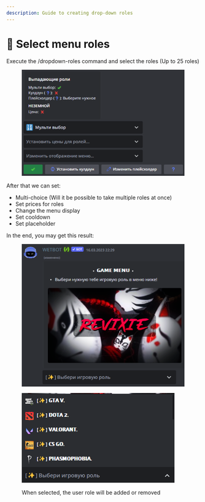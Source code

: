 ```yaml
---
description: Guide to creating drop-down roles
---
```


# 📜 Select menu roles

Execute the /dropdown-roles command and select the roles (Up to 25 roles)

<figure><img src="../.gitbook/assets/Скриншот 02-05-2023 233618.png" alt=""><figcaption></figcaption></figure>

After that we can set:

* Multi-choice (Will it be possible to take multiple roles at once)
* Set prices for roles
* Change the menu display
* Set cooldown
* Set placeholder

In the end, you may get this result:

<figure><img src="../.gitbook/assets/Скриншот 02-05-2023 233728.png" alt=""><figcaption></figcaption></figure>

<figure><img src="../.gitbook/assets/Скриншот 02-05-2023 233750.png" alt=""><figcaption><p>When selected, the user role will be added or removed</p></figcaption></figure>
